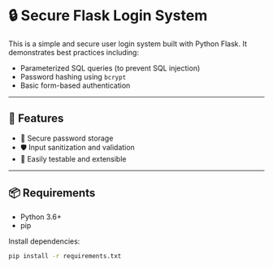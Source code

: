 # 🔒 Secure Flask Login System

This is a simple and secure user login system built with Python Flask. It demonstrates best practices including:

- Parameterized SQL queries (to prevent SQL injection)
- Password hashing using `bcrypt`
- Basic form-based authentication

---

## 🚀 Features

- 🧑 Secure password storage
- 🛡️ Input sanitization and validation
- 🧪 Easily testable and extensible

---

## 📦 Requirements

- Python 3.6+
- pip

Install dependencies:

```bash
pip install -r requirements.txt
